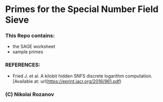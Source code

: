 # Primes for the Special Number Field Sieve

### This Repo contains:
* the SAGE worksheet
* sample primes

### REFERENCES:
* Fried J. et al. A kilobit hidden SNFS discrete logarithm
computation. [Available at: url(https://eprint.iacr.org/2016/961.pdf)

### (C) Nikolai Rozanov
